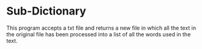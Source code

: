 # Sub-Dictionary
This program accepts a txt file and returns a new file in which all the text in the original file has been processed into a list of all the words used in the text. 
